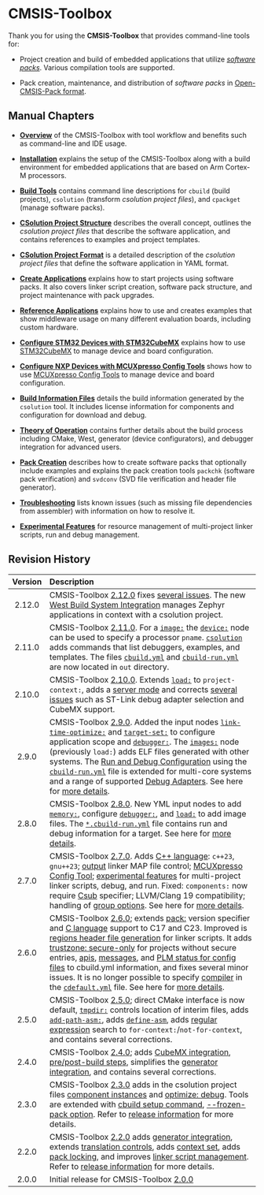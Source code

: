 # CMSIS-Toolbox

Thank you for using the **CMSIS-Toolbox** that provides command-line tools for:

- Project creation and build of embedded applications that utilize [*software packs*](https://www.keil.arm.com/packs/). Various compilation tools are supported.

- Pack creation, maintenance, and distribution of *software packs* in [Open-CMSIS-Pack format](https://open-cmsis-pack.github.io/Open-CMSIS-Pack-Spec/main/html/index.html).

## Manual Chapters

- [**Overview**](overview.md) of the CMSIS-Toolbox with tool workflow and benefits such as command-line and IDE usage.

- [**Installation**](installation.md) explains the setup of the CMSIS-Toolbox along with a build environment for embedded applications that are based on Arm Cortex-M processors.

- [**Build Tools**](build-tools.md) contains command line descriptions for `cbuild` (build projects), `csolution` (transform *csolution project files*), and `cpackget` (manage software packs).

- [**CSolution Project Structure**](build-overview.md) describes the overall concept, outlines the *csolution project files* that describe the software application, and contains references to examples and project templates.

- [**CSolution Project Format**](YML-Input-Format.md) is a detailed description of the *csolution project files* that define the software application in YAML format.

- [**Create Applications**](CreateApplications.md) explains how to start projects using software packs. It also covers linker script creation, software pack structure, and project maintenance with pack upgrades.

- [**Reference Applications**](ReferenceApplications.md) explains how to use and creates examples that show middleware usage on many different evaluation boards, including custom hardware.

- [**Configure STM32 Devices with STM32CubeMX**](CubeMX.md) explains how to use [STM32CubeMX](https://www.st.com/en/development-tools/stm32cubemx.html) to manage device and board configuration.

- [**Configure NXP Devices with MCUXpresso Config Tools**](./MCUXpressoConfig.md) shows how to use [MCUXpresso Config Tools](https://www.nxp.com/configtools) to manage device and board configuration.

- [**Build Information Files**](YML-CBuild-Format.md) details the build information generated by the `csolution` tool. It includes license information for components and configuration for download and debug.

- [**Theory of Operation**](build-operation.md) contains further details about the build process including CMake, West, generator (device configurators), and debugger integration for advanced users.

- [**Pack Creation**](pack-tools.md) describes how to create software packs that optionally include examples and explains the pack creation tools `packchk` (software pack verification) and `svdconv` (SVD file verification and header file generator).

- [**Troubleshooting**](Troubleshooting.md) lists known issues (such as missing file dependencies from assembler) with information on how to resolve it.

- [**Experimental Features**](Experimental-Features.md) for resource management of multi-project linker scripts, run and debug management.

## Revision History

Version            | Description
:-----------------:|:-------------------------
2.12.0             | CMSIS-Toolbox [2.12.0](https://github.com/Open-CMSIS-Pack/cmsis-toolbox/releases/tag/2.12.0) fixes [several issues](https://github.com/orgs/Open-CMSIS-Pack/projects/22/views/9). The new [West Build System Integration](build-overview.md#west-build-system-integration) manages Zephyr applications in context with a csolution project.
2.11.0             | CMSIS-Toolbox [2.11.0](https://github.com/Open-CMSIS-Pack/cmsis-toolbox/releases/tag/2.11.0). For a [`image:`](YML-Input-Format.md#images) the [`device:`](YML-Input-Format.md#device) node can be used to specify a processor `pname`. [`csolution`](build-tools.md#csolution-invocation) adds commands that list debuggers, examples, and templates. The files [`cbuild.yml`](YML-CBuild-Format.md) and [`cbuild-run.yml`](YML-CBuild-Format.md) are now located in `out` directory.
2.10.0             | CMSIS-Toolbox [2.10.0](https://github.com/Open-CMSIS-Pack/cmsis-toolbox/releases/tag/2.10.0). Extends [`load:`](YML-Input-Format.md#load) to `project-context:`, adds a [server mode](Experimental-Features.md#server-mode) and corrects [several issues](https://github.com/orgs/Open-CMSIS-Pack/projects/22/views/7) such as ST-Link debug adapter selection and CubeMX support.
2.9.0              | CMSIS-Toolbox [2.9.0](https://github.com/Open-CMSIS-Pack/cmsis-toolbox/releases/tag/2.9.0). Added the input nodes [`link-time-optimize:`](YML-Input-Format.md#link-time-optimize) and [`target-set:`](YML-Input-Format.md#target-set) to configure application scope and [`debugger:`](YML-Input-Format.md#debugger). The [`images:`](YML-Input-Format.md#images) node (previously `load:`) adds ELF files generated with other systems. The [Run and Debug Configuration](build-overview.md#run-and-debug-configuration) using the [`cbuild-run.yml`](YML-CBuild-Format.md#run-and-debug-management) file is extended for multi-core systems and a range of supported [Debug Adapters](build-operation.md#debug-adapter-integration). See here for [more details](https://github.com/orgs/Open-CMSIS-Pack/projects/19).
2.8.0              | CMSIS-Toolbox [2.8.0](https://github.com/Open-CMSIS-Pack/cmsis-toolbox/releases/tag/2.8.0). New YML input nodes to add [`memory:`](YML-Input-Format.md#memory), configure [`debugger:`](YML-Input-Format.md#debugger), and [`load:`](YML-Input-Format.md#images) to add image files. The [`*.cbuild-run.yml`](YML-CBuild-Format.md#run-and-debug-management) file contains run and debug information for a target. See here for [more details](https://github.com/orgs/Open-CMSIS-Pack/projects/17).
2.7.0              | CMSIS-Toolbox [2.7.0](https://github.com/Open-CMSIS-Pack/cmsis-toolbox/releases/tag/2.7.0). Adds [C++ language](YML-Input-Format.md#language-cpp): `c++23`, `gnu++23`; [output](YML-Input-Format.md#output) linker MAP file control; [MCUXpresso Config Tool](MCUXpressoConfig.md); [experimental features](Experimental-Features.md) for multi-project linker scripts, debug, and run. Fixed: `components:` now require [Csub](YML-Input-Format.md#component-name-conventions) specifier; LLVM/Clang 19 compatibility; handling of [group options](YML-Input-Format.md#groups). See here for [more details](https://github.com/orgs/Open-CMSIS-Pack/projects/14).
2.6.0              | CMSIS-Toolbox [2.6.0](https://github.com/Open-CMSIS-Pack/cmsis-toolbox/releases/tag/2.6.0); extends [pack:](YML-Input-Format.md#pack-name-conventions) version specifier and [C language](YML-Input-Format.md#language-c) support to C17 and C23. Improved is [regions header file generation](CreateApplications.md#regions-header-file) for linker scripts. It adds [trustzone: secure-only](YML-Input-Format.md#processor) for projects without secure entries, [apis](YML-CBuild-Format.md#apis), [messages](YML-CBuild-Format.md#cbuilds), and [PLM status for config files](YML-CBuild-Format.md#files-of-a-component) to cbuild.yml information, and fixes several minor issues. It is no longer possible to specify [compiler](YML-Input-Format.md#compiler) in the [`cdefault.yml`](YML-Input-Format.md#cdefault) file.  See here for [more details](https://github.com/orgs/Open-CMSIS-Pack/projects/13).
2.5.0              | CMSIS-Toolbox [2.5.0](https://github.com/Open-CMSIS-Pack/cmsis-toolbox/releases/tag/2.5.0); direct CMake interface is now default, [`tmpdir:`](YML-Input-Format.md#output-dirs) controls location of interim files, adds [`add-path-asm:`](YML-Input-Format.md#add-path-asm), adds [`define-asm`](YML-Input-Format.md#define-asm), adds [regular expression](YML-Input-Format.md#regular-expressions) search to `for-context:`/`not-for-context`, and contains several corrections.
2.4.0              | CMSIS-Toolbox [2.4.0](https://github.com/Open-CMSIS-Pack/cmsis-toolbox/releases/tag/2.4.0); adds [CubeMX integration](CubeMX.md), [pre/post-build steps](YML-Input-Format.md#prepost-build-steps), simplifies the [generator integration](build-operation.md#generator-integration), and contains several corrections.
2.3.0              | CMSIS-Toolbox [2.3.0](https://github.com/Open-CMSIS-Pack/cmsis-toolbox/releases/tag/2.3.0) adds in the csolution project files [component instances](YML-Input-Format.md#instances) and [optimize: debug](YML-Input-Format.md#optimize). Tools are extended with [cbuild setup command](build-operation.md#details-of-the-setup-mode), [--frozen-pack option](build-overview.md#reproducible-builds). Refer to [release information](https://github.com/Open-CMSIS-Pack/cmsis-toolbox/releases/tag/2.3.0) for more details.
2.2.0              | CMSIS-Toolbox [2.2.0](https://github.com/Open-CMSIS-Pack/cmsis-toolbox/releases/tag/2.2.0) adds [generator integration](build-operation.md#generator-integration), extends [translation controls](YML-Input-Format.md#translation-control), adds [context set](build-overview.md#working-with-context-set), adds [pack locking](YML-CBuild-Format.md#lock-pack-versions), and improves [linker script management](build-overview.md#linker-script-management). Refer to [release information](https://github.com/Open-CMSIS-Pack/cmsis-toolbox/releases/tag/2.2.0) for more details.
2.0.0              | Initial release for CMSIS-Toolbox [2.0.0](https://github.com/Open-CMSIS-Pack/cmsis-toolbox/releases/tag/2.0.0)
